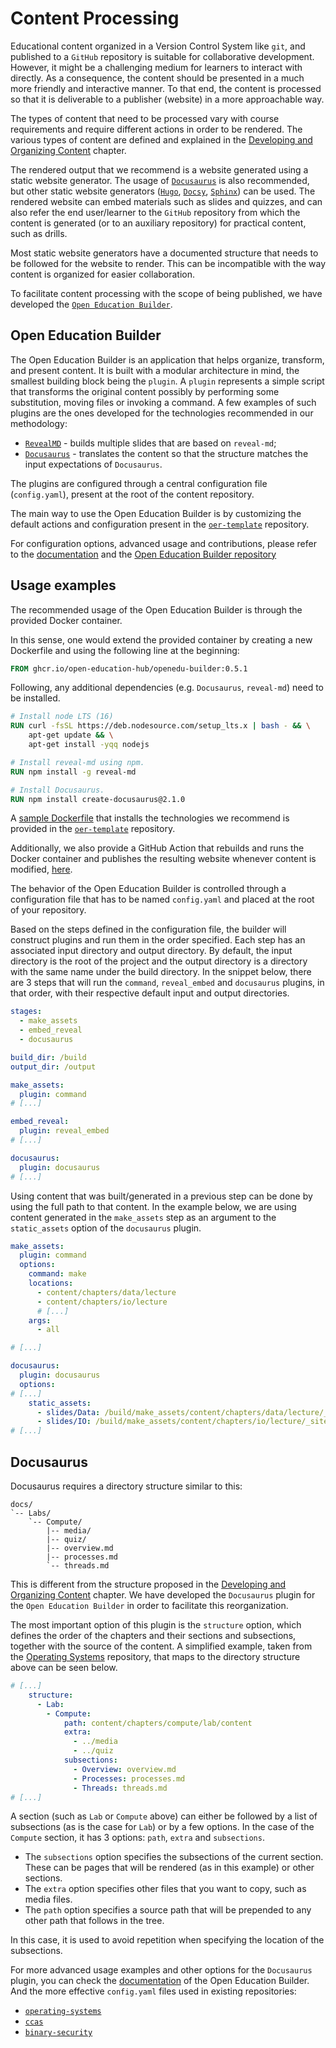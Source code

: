 # Content Processing

Educational content organized in a Version Control System like `git`, and published to a `GitHub` repository is suitable for collaborative development.
However, it might be a challenging medium for learners to interact with directly.
As a consequence, the content should be presented in a much more friendly and interactive manner.
To that end, the content is processed so that it is deliverable to a publisher (website) in a more approachable way.

The types of content that need to be processed vary with course requirements and require different actions in order to be rendered.
The various types of content are defined and explained in the [Developing and Organizing Content](../../../develop-organize/overview/reading/read.md) chapter.

The rendered output that we recommend is a website generated using a static website generator.
The usage of [`Docusaurus`](https://docusaurus.io/) is also recommended, but other static website generators ([`Hugo`](https://gohugo.io/), [`Docsy`](https://www.docsy.dev/), [`Sphinx`](https://www.sphinx-doc.org/en/master/)) can be used.
The rendered website can embed materials such as slides and quizzes, and can also refer the end user/learner to the `GitHub` repository from which the content is generated (or to an auxiliary repository) for practical content, such as drills.

Most static website generators have a documented structure that needs to be followed for the website to render.
This can be incompatible with the way content is organized for easier collaboration.

To facilitate content processing with the scope of being published, we have developed the [`Open Education Builder`](https://open-education-hub.github.io/openedu-builder/).

## Open Education Builder

The Open Education Builder is an application that helps organize, transform, and present content.
It is built with a modular architecture in mind, the smallest building block being the `plugin`.
A `plugin` represents a simple script that transforms the original content possibly by performing some substitution, moving files or invoking a command.
A few examples of such plugins are the ones developed for the technologies recommended in our methodology:

- [`RevealMD`](https://open-education-hub.github.io/openedu-builder/plugins/revealmd) - builds multiple slides that are based on `reveal-md`;
- [`Docusaurus`](https://open-education-hub.github.io/openedu-builder/plugins/docusaurus) - translates the content so that the structure matches the input expectations of `Docusaurus`.

The plugins are configured through a central configuration file (`config.yaml`), present at the root of the content repository.

The main way to use the Open Education Builder is by customizing the default actions and configuration present in the [`oer-template`](https://github.com/open-education-hub/oer-template) repository.

For configuration options, advanced usage and contributions, please refer to the [documentation](https://open-education-hub.github.io/openedu-builder/) and the [Open Education Builder repository](https://github.com/open-education-hub/openedu-builder)

## Usage examples

The recommended usage of the Open Education Builder is through the provided Docker container.

In this sense, one would extend the provided container by creating a new Dockerfile and using the following line at the beginning:

```Dockerfile
FROM ghcr.io/open-education-hub/openedu-builder:0.5.1
```

Following, any additional dependencies (e.g. `Docusaurus`, `reveal-md`) need to be installed.

```Dockerfile
# Install node LTS (16)
RUN curl -fsSL https://deb.nodesource.com/setup_lts.x | bash - && \
    apt-get update && \
    apt-get install -yqq nodejs

# Install reveal-md using npm.
RUN npm install -g reveal-md

# Install Docusaurus.
RUN npm install create-docusaurus@2.1.0
```

A [sample Dockerfile](https://github.com/open-education-hub/oer-template/blob/main/Dockerfile) that installs the technologies we recommend is provided in the [`oer-template`](https://github.com/open-education-hub/oer-template) repository.

Additionally, we also provide a GitHub Action that rebuilds and runs the Docker container and publishes the resulting website whenever content is modified, [here](https://github.com/open-education-hub/oer-template/blob/main/.github/workflows/deployment.yml).

The behavior of the Open Education Builder is controlled through a configuration file that has to be named `config.yaml` and placed at the root of your repository.

Based on the steps defined in the configuration file, the builder will construct plugins and run them in the order specified.
Each step has an associated input directory and output directory.
By default, the input directory is the root of the project and the output directory is a directory with the same name under the build directory.
In the snippet below, there are 3 steps that will run the `command`, `reveal_embed` and `docusaurus` plugins, in that order, with their respective default input and output directories.

```yaml
stages:
  - make_assets
  - embed_reveal
  - docusaurus

build_dir: /build
output_dir: /output

make_assets:
  plugin: command
# [...]

embed_reveal:
  plugin: reveal_embed
# [...]

docusaurus:
  plugin: docusaurus
# [...]
```

Using content that was built/generated in a previous step can be done by using the full path to that content.
In the example below, we are using content generated in the `make_assets` step as an argument to the `static_assets` option of the `docusaurus` plugin.

```yaml
make_assets:
  plugin: command
  options:
    command: make
    locations:
      - content/chapters/data/lecture
      - content/chapters/io/lecture
      # [...]
    args:
      - all

# [...]

docusaurus:
  plugin: docusaurus
  options:
# [...]
    static_assets:
      - slides/Data: /build/make_assets/content/chapters/data/lecture/_site
      - slides/IO: /build/make_assets/content/chapters/io/lecture/_site
# [...]

```

## Docusaurus

Docusaurus requires a directory structure similar to this:

```text
docs/
`-- Labs/
    `-- Compute/
        |-- media/
        |-- quiz/
        |-- overview.md
        |-- processes.md
        `-- threads.md
```

This is different from the structure proposed in the [Developing and Organizing Content](../../../develop-organize/overview/reading/read.md) chapter.
We have developed the `Docusaurus` plugin for the `Open Education Builder` in order to facilitate this reorganization.

The most important option of this plugin is the `structure` option, which defines the order of the chapters and their sections and subsections, together with the source of the content.
A simplified example, taken from the [Operating Systems](https://github.com/open-education-hub/operating-systems) repository, that maps to the directory structure above can be seen below.

```yaml
# [...]
    structure:
      - Lab:
        - Compute:
            path: content/chapters/compute/lab/content
            extra:
              - ../media
              - ../quiz
            subsections:
              - Overview: overview.md
              - Processes: processes.md
              - Threads: threads.md
# [...]
```

A section (such as `Lab` or `Compute` above) can either be followed by a list of subsections (as is the case for `Lab`) or by a few options.
In the case of the `Compute` section, it has 3 options: `path`, `extra` and `subsections`.

- The `subsections` option specifies the subsections of the current section.
  These can be pages that will be rendered (as in this example) or other sections.
- The `extra` option specifies other files that you want to copy, such as media files.
- The `path` option specifies a source path that will be prepended to any other path that follows in the tree.

In this case, it is used to avoid repetition when specifying the location of the subsections.

For more advanced usage examples and other options for the `Docusaurus` plugin, you can check the [documentation](https://open-education-hub.github.io/openedu-builder/plugins/docusaurus) of the Open Education Builder.
And the more effective `config.yaml` files used in existing repositories:

- [`operating-systems`](https://github.com/open-education-hub/operating-systems/blob/main/config.yaml)
- [`ccas`](https://github.com/open-education-hub/ccas/blob/main/config.yaml)
- [`binary-security`](https://github.com/open-education-hub/binary-security/blob/main/config.yaml)
